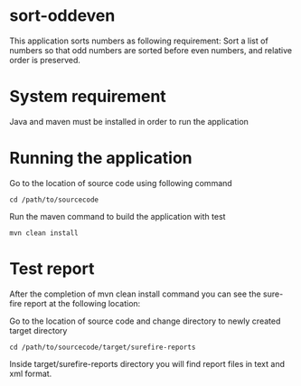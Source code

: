 # sort-oddeven
This application sorts numbers as following requirement:
    Sort a list of numbers so that odd numbers are sorted before even numbers, and relative order is preserved.

# System requirement
Java and maven must be installed in order to run the application

# Running the application
Go to the location of source code using following command
    
    cd /path/to/sourcecode


Run the maven command to build the application with test

    mvn clean install


# Test report
After the completion of mvn clean install command you can see the sure-fire report at the following location:

Go to the location of source code and change directory to newly created target directory
    
    cd /path/to/sourcecode/target/surefire-reports
    
Inside target/surefire-reports directory you will find report files in text and xml format.